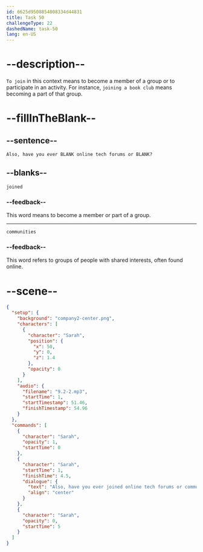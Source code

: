 ```yaml
---
id: 6625d9508854008334d44831
title: Task 50
challengeType: 22
dashedName: task-50
lang: en-US
---
```


<!-- (Audio) Also, have you ever joined online tech forums or communities? -->

# --description--

`To join` in this context means to become a member of a group or to participate in an activity. For instance, `joining a book club` means becoming a part of that group.

# --fillInTheBlank--

## --sentence--

`Also, have you ever BLANK online tech forums or BLANK?`

## --blanks--

`joined`

### --feedback--

This word means to become a member or part of a group.

---

`communities`

### --feedback--

This word refers to groups of people with shared interests, often found online.

# --scene--

```json
{
  "setup": {
    "background": "company2-center.png",
    "characters": [
      {
        "character": "Sarah",
        "position": {
          "x": 50,
          "y": 0,
          "z": 1.4
        },
        "opacity": 0
      }
    ],
    "audio": {
      "filename": "9.2-2.mp3",
      "startTime": 1,
      "startTimestamp": 51.46,
      "finishTimestamp": 54.96
    }
  },
  "commands": [
    {
      "character": "Sarah",
      "opacity": 1,
      "startTime": 0
    },
    {
      "character": "Sarah",
      "startTime": 1,
      "finishTime": 4.5,
      "dialogue": {
        "text": "Also, have you ever joined online tech forums or communities?",
        "align": "center"
      }
    },
    {
      "character": "Sarah",
      "opacity": 0,
      "startTime": 5
    }
  ]
}
```
